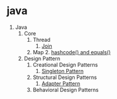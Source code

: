 # java

1. Java
   1. Core
       1. Thread
            1. [Join](https://gist.github.com/PiyushMittl/1ebfaf263bd9458ff1b9518ea158854b)
       2. Map
            2. [hashcode() and equals()](http://piyushanandmittal.blogspot.com/2018/06/javaequalsandhashcode.html)
    2. Design Pattern
       1. Creational Design Patterns
            1. [Singleton Pattern](https://gist.github.com/PiyushMittl/ab105ca8220010365e66e9d16c0b3d72)
       2. Structural Design Patterns
            1. [Adapter Pattern](https://gist.github.com/PiyushMittl/2ba3f78d898f72a284476a8a6ae425ba)
       3. Behavioral Design Patterns
